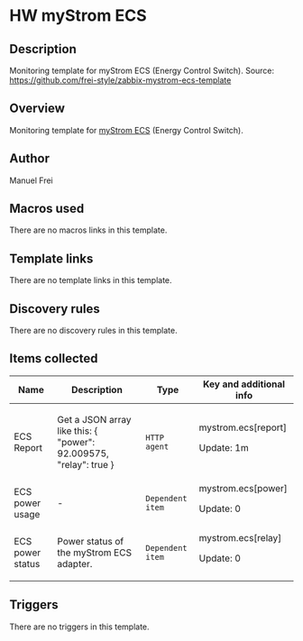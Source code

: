 # HW myStrom ECS

## Description

Monitoring template for myStrom ECS (Energy Control Switch). Source: https://github.com/frei-style/zabbix-mystrom-ecs-template

## Overview

Monitoring template for [myStrom ECS](https://mystrom.ch/) (Energy Control Switch).



## Author

Manuel Frei

## Macros used

There are no macros links in this template.

## Template links

There are no template links in this template.

## Discovery rules

There are no discovery rules in this template.

## Items collected

|Name|Description|Type|Key and additional info|
|----|-----------|----|----|
|ECS Report|<p>Get a JSON array like this: { "power": 92.009575, "relay": true }</p>|`HTTP agent`|mystrom.ecs[report]<p>Update: 1m</p>|
|ECS power usage|<p>-</p>|`Dependent item`|mystrom.ecs[power]<p>Update: 0</p>|
|ECS power status|<p>Power status of the myStrom ECS adapter.</p>|`Dependent item`|mystrom.ecs[relay]<p>Update: 0</p>|
## Triggers

There are no triggers in this template.

